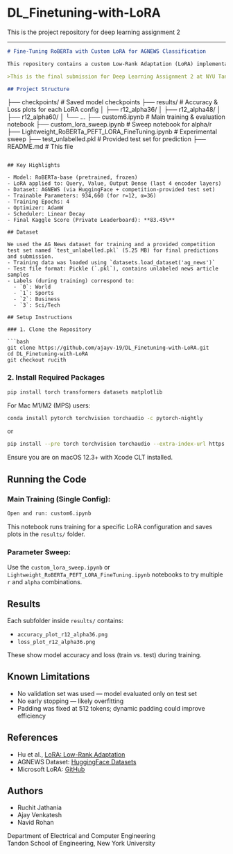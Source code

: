 # DL_Finetuning-with-LoRA
This is the project repository for deep learning assignment 2

---

```markdown
# Fine-Tuning RoBERTa with Custom LoRA for AGNEWS Classification

This repository contains a custom Low-Rank Adaptation (LoRA) implementation for fine-tuning the RoBERTa-base model on the AGNEWS text classification task. The goal was to stay within a strict limit of **less than 1 million trainable parameters** while achieving competitive performance.

>This is the final submission for Deep Learning Assignment 2 at NYU Tandon.

## Project Structure

```
├── checkpoints/                  # Saved model checkpoints
├── results/                      # Accuracy & Loss plots for each LoRA config
│   ├── r12_alpha36/
│   ├── r12_alpha48/
│   ├── r12_alpha60/
│   └── ...
├── custom6.ipynb                 # Main training & evaluation notebook
├── custom_lora_sweep.ipynb       # Sweep notebook for alpha/r
├── Lightweight_RoBERTa_PEFT_LORA_FineTuning.ipynb  # Experimental sweep
├── test_unlabelled.pkl           # Provided test set for prediction
├── README.md                     # This file
```

## Key Highlights

- Model: RoBERTa-base (pretrained, frozen)
- LoRA applied to: Query, Value, Output Dense (last 4 encoder layers)
- Dataset: AGNEWS (via HuggingFace + competition-provided test set)
- Trainable Parameters: 934,660 (for r=12, α=36)
- Training Epochs: 4
- Optimizer: AdamW
- Scheduler: Linear Decay
- Final Kaggle Score (Private Leaderboard): **83.45%**

## Dataset

We used the AG News dataset for training and a provided competition test set named `test_unlabelled.pkl` (5.25 MB) for final predictions and submission.  
- Training data was loaded using `datasets.load_dataset('ag_news')`  
- Test file format: Pickle (`.pkl`), contains unlabeled news article samples  
- Labels (during training) correspond to:  
  - `0`: World  
  - `1`: Sports  
  - `2`: Business  
  - `3`: Sci/Tech

## Setup Instructions

### 1. Clone the Repository

```bash
git clone https://github.com/ajayv-19/DL_Finetuning-with-LoRA.git
cd DL_Finetuning-with-LoRA
git checkout rucith
```

### 2. Install Required Packages

```bash
pip install torch transformers datasets matplotlib
```

For Mac M1/M2 (MPS) users:

```bash
conda install pytorch torchvision torchaudio -c pytorch-nightly
```

or

```bash
pip install --pre torch torchvision torchaudio --extra-index-url https://download.pytorch.org/whl/nightly/cpu
```

Ensure you are on macOS 12.3+ with Xcode CLT installed.

## Running the Code

### Main Training (Single Config):

```bash
Open and run: custom6.ipynb
```

This notebook runs training for a specific LoRA configuration and saves plots in the `results/` folder.

### Parameter Sweep:

Use the `custom_lora_sweep.ipynb` or `Lightweight_RoBERTa_PEFT_LORA_FineTuning.ipynb` notebooks to try multiple `r` and `alpha` combinations.

## Results

Each subfolder inside `results/` contains:

- `accuracy_plot_r12_alpha36.png`
- `loss_plot_r12_alpha36.png`

These show model accuracy and loss (train vs. test) during training.

##  Known Limitations

- No validation set was used — model evaluated only on test set
- No early stopping — likely overfitting
- Padding was fixed at 512 tokens; dynamic padding could improve efficiency


## References

- Hu et al., [LoRA: Low-Rank Adaptation](https://arxiv.org/abs/2106.09685)
- AGNEWS Dataset: [HuggingFace Datasets](https://huggingface.co/datasets/fancyzhx/ag_news)
- Microsoft LoRA: [GitHub](https://github.com/microsoft/LoRA/blob/main/loralib/layers.py)

## Authors

- Ruchit Jathania  
- Ajay Venkatesh  
- Navid Rohan  

Department of Electrical and Computer Engineering  
Tandon School of Engineering, New York University
```
